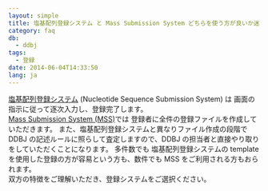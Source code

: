 ```yaml
---
layout: simple
title: 塩基配列登録システム と Mass Submission System どちらを使う方が良いか迷っています
category: faq
db:
  - ddbj
tags: 
  - 登録
date: 2014-06-04T14:33:50
lang: ja
---
```




<p><a href="/ddbj/web-submission.html">塩基配列登録システム</a> (Nucleotide Sequence Submission System) は 画面の指示に従って逐次入力し、登録完了します。<br><a href="/ddbj/mss.html">Mass Submission System (MSS)</a>では 登録者に全件の登録ファイルを作成していただきます。 また、塩基配列登録システムと異なりファイル作成の段階で DDBJ の記述ルールに照らして査定しますので、DDBJ の担当者と直接やり取りをしていただくことになります。 多件数でも 塩基配列登録システムの template を使用した登録の方が容易という方も、数件でも MSS をご利用される方もおられます。<br>双方の特徴をご理解いただき、登録システムをご選択ください。 </p>
